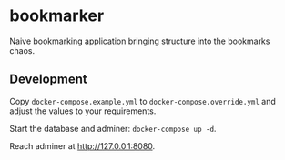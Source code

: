 # bookmarker

Naive bookmarking application bringing structure into the bookmarks chaos.

## Development

Copy `docker-compose.example.yml` to `docker-compose.override.yml` and adjust the values to your requirements.

Start the database and adminer: `docker-compose up -d`.

Reach adminer at http://127.0.0.1:8080.
